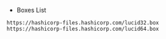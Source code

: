 * Boxes List

```
https://hashicorp-files.hashicorp.com/lucid32.box
https://hashicorp-files.hashicorp.com/lucid64.box
```

